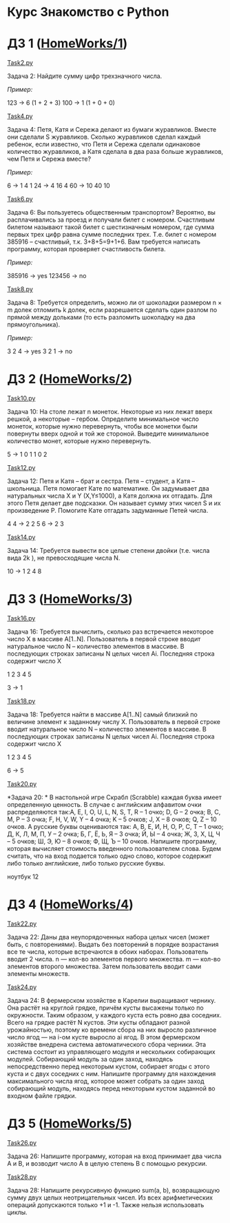 # Курс Знакомство с Python

# ДЗ 1 ([HomeWorks/1](./HomeWorks/1))

[Task2.py](./HomeWorks/1/Task2.py)

Задача 2: Найдите сумму цифр трехзначного числа.

*Пример:*

123 -> 6 (1 + 2 + 3)
100 -> 1 (1 + 0 + 0) 

[Task4.py](./HomeWorks/1/Task4.py)

Задача 4: Петя, Катя и Сережа делают из бумаги журавликов. Вместе они сделали S журавликов. Сколько журавликов сделал каждый ребенок, если известно, что Петя и Сережа сделали одинаковое количество журавликов, а Катя сделала в два раза больше журавликов, чем Петя и Сережа вместе?

*Пример:*

6 -> 1  4  1
24 -> 4  16  4
60 -> 10  40  10

[Task6.py](./HomeWorks/1/Task6.py)

Задача 6: Вы пользуетесь общественным транспортом? Вероятно, вы расплачивались за проезд и получали билет с номером. Счастливым билетом называют такой билет с шестизначным номером, где сумма первых трех цифр равна сумме последних трех. Т.е. билет с номером 385916 – счастливый, т.к. 3+8+5=9+1+6. Вам требуется написать программу, которая проверяет счастливость билета.

*Пример:*

385916 -> yes
123456 -> no

[Task8.py](./HomeWorks/1/Task8.py)

Задача 8: Требуется определить, можно ли от шоколадки размером n × m долек отломить k долек, если разрешается сделать один разлом по прямой между дольками (то есть разломить шоколадку на два прямоугольника).

*Пример:*

3 2 4 -> yes
3 2 1 -> no

# ДЗ 2 ([HomeWorks/2](./HomeWorks/2))

[Task10.py](./HomeWorks/2/Task10.py)

Задача 10: На столе лежат n монеток. Некоторые из них лежат вверх
решкой, а некоторые – гербом. Определите минимальное число
монеток, которые нужно перевернуть, чтобы все монетки были
повернуты вверх одной и той же стороной. Выведите минимальное
количество монет, которые нужно перевернуть.

5 -> 1 0 1 1 0
2

[Task12.py](./HomeWorks/2/Task12.py)

Задача 12: Петя и Катя – брат и сестра. Петя – студент, а Катя –
школьница. Петя помогает Кате по математике. Он задумывает два
натуральных числа X и Y (X,Y≤1000), а Катя должна их отгадать. Для
этого Петя делает две подсказки. Он называет сумму этих чисел S и их
произведение P. Помогите Кате отгадать задуманные Петей числа.

4 4 -> 2 2
5 6 -> 2 3

[Task14.py](./HomeWorks/2/Task14.py)

Задача 14: Требуется вывести все целые степени двойки (т.е. числа
вида 2k
), не превосходящие числа N.

10 -> 1 2 4 8

# ДЗ 3 ([HomeWorks/3](./HomeWorks/3))

[Task16.py](./HomeWorks/3/Task16-18.py)

Задача 16: Требуется вычислить, сколько раз встречается некоторое число X в массиве A[1..N]. 
Пользователь в первой строке вводит натуральное число N – количество элементов в массиве. 
В последующих  строках записаны N целых чисел Ai. Последняя строка содержит число X

1 2 3 4 5

3
-> 1

[Task18.py](./HomeWorks/3/Task16-18.py)

Задача 18: Требуется найти в массиве A[1..N] самый близкий по величине элемент к 
заданному числу X. Пользователь в первой строке вводит натуральное число N – количество 
элементов в массиве. В последующих  строках записаны N целых чисел Ai. Последняя строка содержит число X

1 2 3 4 5

6 -> 5

[Task20.py](./HomeWorks/3/Task20.py)

*Задача 20: * В настольной игре Скрабл (Scrabble) каждая буква имеет определенную ценность. В случае с английским алфавитом очки распределяются так:A, E, I, O, U, L, N, S, T, R – 1 очко; D, G – 2 очка; B, C, M, P – 3 очка; F, H, V, W, Y – 4 очка; K – 5 очков; J, X – 8 очков; Q, Z – 10 очков. А русские буквы оцениваются так: А, В, Е, И, Н, О, Р, С, Т – 1 очко; Д, К, Л, М, П, У – 2 очка; Б, Г, Ё, Ь, Я – 3 очка; Й, Ы – 4 очка; Ж, З, Х, Ц, Ч – 5 очков; Ш, Э, Ю – 8 очков; Ф, Щ, Ъ – 10 очков. Напишите программу, которая вычисляет стоимость введенного пользователем слова. Будем считать, что на вход подается только одно слово, которое содержит либо только английские, либо только русские буквы.

ноутбук 12

# ДЗ 4 ([HomeWorks/4](./HomeWorks/4))

[Task22.py](./HomeWorks/4/Task22.py)

Задача 22: Даны два неупорядоченных набора целых чисел (может быть, с повторениями). Выдать без повторений в порядке возрастания все те числа, которые встречаются в обоих наборах.
Пользователь вводит 2 числа. n — кол-во элементов первого множества. m — кол-во элементов второго множества. Затем пользователь вводит сами элементы множеств.

[Task24.py](./HomeWorks/4/Task24.py)

Задача 24: В фермерском хозяйстве в Карелии выращивают чернику. Она растёт на круглой грядке, причём кусты высажены только по окружности. Таким образом, у каждого куста есть ровно два соседних. Всего на грядке растёт N кустов.
Эти кусты обладают разной урожайностью, поэтому ко времени сбора на них выросло различное число ягод — на i-ом кусте выросло ai ягод.
В этом фермерском хозяйстве внедрена система автоматического сбора черники. Эта система состоит из управляющего модуля и нескольких собирающих модулей. Собирающий модуль за один заход, находясь непосредственно перед некоторым кустом, собирает ягоды с этого куста и с двух соседних с ним.
Напишите программу для нахождения максимального числа ягод, которое может собрать за один заход собирающий модуль, находясь перед некоторым кустом заданной во входном файле грядки.

# ДЗ 5 ([HomeWorks/5](./HomeWorks/5))

[Task26.py](./HomeWorks/5/Task26.py)

Задача 26: Напишите программу, которая на вход принимает два числа A и B, и возводит число А в целую степень B с помощью рекурсии.

[Task28.py](./HomeWorks/5/Task28.py)

Задача 28: Напишите рекурсивную функцию sum(a, b), возвращающую сумму двух целых неотрицательных чисел. Из всех арифметических операций допускаются только +1 и -1. Также нельзя использовать циклы.
